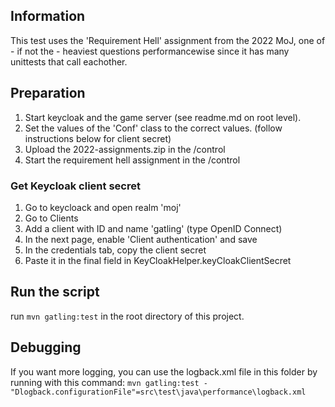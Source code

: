## Information
This test uses the 'Requirement Hell' assignment from the 2022 MoJ, one of - if not the - heaviest questions 
performancewise since it has many unittests that call eachother.


## Preparation
1. Start keycloak and the game server (see readme.md on root level).
2. Set the values of the 'Conf' class to the correct values. (follow instructions below for client secret)
3. Upload the 2022-assignments.zip in the /control
4. Start the requirement hell assignment in the /control

### Get Keycloak client secret
1. Go to keycloack and open realm 'moj'
2. Go to Clients
3. Add a client with ID and name 'gatling' (type OpenID Connect)
4. In the next page, enable 'Client authentication' and save
5. In the credentials tab, copy the client secret
6. Paste it in the final field in KeyCloakHelper.keyCloakClientSecret


## Run the script
run ```mvn gatling:test``` in the root directory of this project.

## Debugging
If you want more logging, you can use the logback.xml file in this folder by running with this command:
```mvn gatling:test -"Dlogback.configurationFile"=src\test\java\performance\logback.xml```